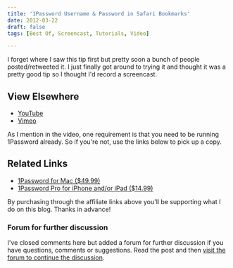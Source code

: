 ```yaml
---
title: '1Password Username & Password in Safari Bookmarks'
date: 2012-03-22
draft: false
tags: [Best Of, Screencast, Tutorials, Video]

---
```


I forget where I saw this tip first but pretty soon a bunch of people posted/retweeted it. I just finally got around to trying it and thought it was a pretty good tip so I thought I'd record a screencast.

View Elsewhere
--------------

*   [YouTube](http://www.youtube.com/watch?v=S3SIL3vjxeU)
*   [Vimeo](https://vimeo.com/39004313)

As I mention in the video, one requirement is that you need to be running 1Password already. So if you're not, use the links below to pick up a copy.

Related Links
-------------

*   [1Password for Mac ($49.99)](http://click.linksynergy.com/fs-bin/stat?id=6PFrOqNV4B8&offerid=146261&type=3&subid=0&tmpid=1826&RD_PARM1=http%253A%252F%252Fitunes.apple.com%252Fca%252Fapp%252F1password%252Fid443987910%253Fmt%253D12%2526uo%253D4%2526partnerId%253D30)
*   [1Password Pro for iPhone and/or iPad ($14.99)](http://click.linksynergy.com/fs-bin/stat?id=6PFrOqNV4B8&offerid=146261&type=3&subid=0&tmpid=1826&RD_PARM1=http%253A%252F%252Fitunes.apple.com%252Fca%252Fapp%252F1password-pro%252Fid319898689%253Fmt%253D8%2526uo%253D4%2526partnerId%253D30)

By purchasing through the affiliate links above you'll be supporting what I do on this blog. Thanks in advance!

### Forum for further discussion

I've closed comments here but added a forum for further discussion if you have questions, comments or suggestions. Read the post and then [visit the forum to continue the discussion](https://chrisenns.com/forum/index.php?p=/discussion/2/1password-username-password-in-safari-bookmarks).